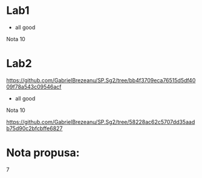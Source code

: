 # Lab1
- all good

Nota 10
# Lab2
https://github.com/GabrielBrezeanu/SP.Sg2/tree/bb4f3709eca76515d5df4009f78a543c09546acf

- all good

Nota 10

https://github.com/GabrielBrezeanu/SP.Sg2/tree/58228ac62c5707dd35aadb75d90c2bfcbffe6827
# Nota propusa:
7
